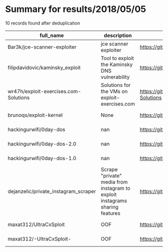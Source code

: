
# Summary for results/2018/05/05
    
10 records found after deduplication

| full_name | description | html_url | matched_list | matched_count | pushed_at | size | stargazers_count | language | forks_count |
|---------------------------------------|------------------------------------------------------------------------------|----------------------------------------------------------|----------------|-----------------|---------------------------|--------|--------------------|------------|---------------|
| Bar3k/jce-scanner-exploiter | jce scanner exploiter | https://github.com/Bar3k/jce-scanner-exploiter | ['exploit'] | 1 | 2018-05-05 11:51:28+00:00 | 17 | 1 | Shell | 0 |
| filipdavidovic/kaminsky_exploit | Tool to exploit the Kaminsky DNS vulnerability | https://github.com/filipdavidovic/kaminsky_exploit | ['exploit'] | 1 | 2018-05-05 12:54:07+00:00 | 244 | 4 | Python | 6 |
| wr47h/exploit-exercises.com-Solutions | Solutions for the VMs on exploit-exercises.com | https://github.com/wr47h/exploit-exercises.com-Solutions | ['exploit'] | 1 | 2018-05-05 09:40:46+00:00 | 3 | 1 | | 0 |
| brunoqs/exploit-kernel | None | https://github.com/brunoqs/exploit-kernel | ['exploit'] | 1 | 2018-05-05 15:21:19+00:00 | 1 | 0 | C | 0 |
| hackingurwifi/0day-dos | nan | https://github.com/hackingurwifi/0day-dos | ['0day'] | 1 | 2018-05-05 16:25:46+00:00 | 0 | 0 | | 0 |
| hackingurwifi/0day-dos-2.0 | nan | https://github.com/hackingurwifi/0day-dos-2.0 | ['0day'] | 1 | 2018-05-05 16:42:50+00:00 | 3 | 0 | Python | 0 |
| hackingurwifi/0day-dos-1.0 | nan | https://github.com/hackingurwifi/0day-dos-1.0 | ['0day'] | 1 | 2018-05-05 16:45:25+00:00 | 5 | 0 | Python | 0 |
| dejanzelic/private_instagram_scraper | Scrape "private" media from instagram to exploit instagrams sharing features | https://github.com/dejanzelic/private_instagram_scraper | ['exploit'] | 1 | 2018-05-05 18:42:29+00:00 | 1 | 2 | JavaScript | 0 |
| maxat312/UltraCxSploit | OOF | https://github.com/maxat312/UltraCxSploit | ['sploit'] | 1 | 2018-05-05 23:14:23+00:00 | 0 | 0 | nan | 0 |
| maxat312/-UltraCxSploit- | OOF | https://github.com/maxat312/-UltraCxSploit- | ['sploit'] | 1 | 2018-05-05 23:19:59+00:00 | 5878 | 0 | nan | 0 |
